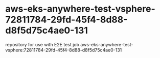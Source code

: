 # aws-eks-anywhere-test-vsphere-72811784-29fd-45f4-8d88-d8f5d75c4ae0-131
repository for use with E2E test job aws-eks-anywhere-test-vsphere:72811784-29fd-45f4-8d88-d8f5d75c4ae0-131
